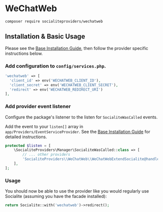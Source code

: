 # WeChatWeb

```bash
composer require socialiteproviders/wechatweb
```

## Installation & Basic Usage

Please see the [Base Installation Guide](https://socialiteproviders.com/usage/), then follow the provider specific instructions below.

### Add configuration to `config/services.php`.

```php
'wechatweb' => [    
  'client_id' => env('WECHATWEB_CLIENT_ID'),  
  'client_secret' => env('WECHATWEB_CLIENT_SECRET'),  
  'redirect' => env('WECHATWEB_REDIRECT_URI') 
],
```

### Add provider event listener

Configure the package's listener to the listen for `SocialiteWasCalled` events. 

Add the event to your `listen[]` array  in `app/Providers/EventServiceProvider`. See the [Base Installation Guide](https://socialiteproviders.com/usage/) for detailed instructions.

```php
protected $listen = [
    \SocialiteProviders\Manager\SocialiteWasCalled::class => [
        // ... other providers
        'SocialiteProviders\\WeChatWeb\\WeChatWebExtendSocialite@handle',
    ],
];
```

### Usage

You should now be able to use the provider like you would regularly use Socialite (assuming you have the facade installed):

```php
return Socialite::with('wechatweb')->redirect();
```
